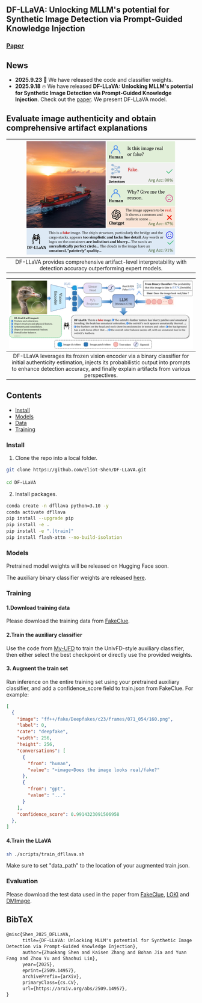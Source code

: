 ## DF-LLaVA: Unlocking MLLM's potential for Synthetic Image Detection via Prompt-Guided Knowledge Injection

### [Paper](https://arxiv.org/abs/2509.14957)

## News
- **2025.9.23** 🤗 We have released the code and classifier weights.
- **2025.9.18** 🔥 We have released **DF-LLaVA: Unlocking MLLM's potential for Synthetic Image Detection via Prompt-Guided Knowledge Injection**. Check out the [paper](https://arxiv.org/abs/2509.14957). We present DF-LLaVA model.

## Evaluate image authenticity and obtain comprehensive artifact explanations

<!-- | ![DF-LLaVA](./images/intro.jpg) | -->
| <img src="./images/intro.jpg" alt="DF-LLaVA" width="400"/> |
|:--:|
| DF-LLaVA provides comprehensive artifact-level interpretability with detection accuracy outperforming expert models. |

| ![DF-LLaVA](./images/teaser.jpg) |
|:--:|
| DF-LLaVA leverages its frozen vision encoder via a binary classifier for initial authenticity estimation, injects its probabilistic output into prompts to enhance detection accuracy, and finally explain artifacts from various perspectives. |

## Contents

- [Install](#install)
- [Models](#models)
- [Data](#data)
- [Training](#Training)



### Install

1. Clone the repo into a local folder.

```bash
git clone https://github.com/Eliot-Shen/DF-LLaVA.git

cd DF-LLaVA
```

2. Install packages.

```bash
conda create -n dfllava python=3.10 -y
conda activate dfllava
pip install --upgrade pip 
pip install -e .
pip install -e ".[train]"
pip install flash-attn --no-build-isolation
```

### Models
Pretrained model weights will be released on Hugging Face soon.

The auxiliary binary classifier weights are released [here](https://github.com/Eliot-Shen/My-UFD/tree/main/checkpoints/clip_vitl14_336-2025-08-19-13-12-24).


### Training

#### 1.Download training data
Please download the training data from [FakeClue](https://huggingface.co/datasets/lingcco/FakeClue).

#### 2.Train the auxiliary classifier
Use the code from [My-UFD](https://github.com/Eliot-Shen/My-UFD) to train the UnivFD-style auxiliary classifier, then either select the best checkpoint or directly use the provided weights.

#### 3. Augment the train set
Run inference on the entire training set using your pretrained auxiliary classifier, and add a confidence_score field to train.json from FakeClue.
For example:
```json
[
  {
    "image": "ff++/fake/Deepfakes/c23/frames/071_054/160.png",
    "label": 0,
    "cate": "deepfake",
    "width": 256,
    "height": 256,
    "conversations": [
      {
        "from": "human",
        "value": "<image>Does the image looks real/fake?"
      },
      {
        "from": "gpt",
        "value": "..."
      }
    ],
    "confidence_score": 0.9914323091506958 
  },
]
```
#### 4.Train the LLaVA
```bash
sh ./scripts/train_dfllava.sh
```
Make sure to set "data_path" to the location of your augmented train.json.

### Evaluation
Please download the test data used in the paper from [FakeClue](https://huggingface.co/datasets/lingcco/FakeClue), [LOKI](https://huggingface.co/datasets/bczhou/LOKI) and [DMImage](https://github.com/grip-unina/DMimageDetection).


## BibTeX

```
@misc{Shen_2025_DFLLaVA,
      title={DF-LLaVA: Unlocking MLLM's potential for Synthetic Image Detection via Prompt-Guided Knowledge Injection}, 
      author={Zhuokang Shen and Kaisen Zhang and Bohan Jia and Yuan Fang and Zhou Yu and Shaohui Lin},
      year={2025},
      eprint={2509.14957},
      archivePrefix={arXiv},
      primaryClass={cs.CV},
      url={https://arxiv.org/abs/2509.14957}, 
}
```

```
